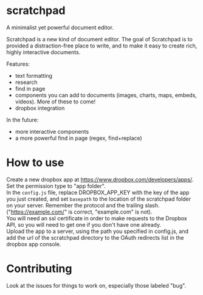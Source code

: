 # scratchpad
A minimalist yet powerful document editor.

Scratchpad is a new kind of document editor. The goal of Scratchpad is to provided a distraction-free place to write, and to make it easy to create rich, highly interactive documents.

Features:

 - text formatting
 - research
 - find in page
 - components you can add to documents (images, charts, maps, embeds, videos). More of these to come!
 - dropbox integration


In the future:

 - more interactive components
 - a more powerful find in page (regex, find+replace)

# How to use

Create a new dropbox app at https://www.dropbox.com/developers/apps/. Set the permission type to "app folder".<br>
In the ```config.js``` file, replace DROPBOX_APP_KEY with the key of the app you just created, and set ```basepath``` to the location of the scratchpad folder on your server. Remember the protocol and the trailing slash. ("https://example.com/" is correct, "example.com" is not). <br>
You will need an ssl certificate in order to make requests to the Dropbox API, so you will need to get one if you don't have one already. <br>
Upload the app to a server, using the path you specified in config.js, and add the url of the scratchpad directory to the OAuth redirects list in the dropbox app console.

# Contributing

Look at the issues for things to work on, especially those labeled "bug".
